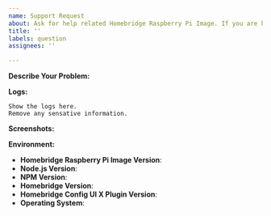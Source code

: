 ```yaml
---
name: Support Request
about: Ask for help related Homebridge Raspberry Pi Image. If you are having an issue with a certain plugin, please raise the issue on that plugin's project page instead. 
title: ''
labels: question
assignees: ''

---
```


<!-- You must use the issue template below when submitting a support request -->

<!-- If you are having an issue with a certain plugin, please raise the issue on that plugin's project page instead.   -->

**Describe Your Problem:**
<!-- A clear and concise description of what problem you are trying to solve. -->

**Logs:**

```
Show the logs here.
Remove any sensative information.
```

**Screenshots:**
<!-- If applicable, add screenshots to help explain your problem. -->

**Environment:**

* **Homebridge Raspberry Pi Image Version**:
* **Node.js Version**: <!-- node -v -->
* **NPM Version**: <!-- npm -v -->
* **Homebridge Version**: <!-- homebridge -V -->
* **Homebridge Config UI X Plugin Version**: <!-- hb-service -v -->
* **Operating System**: <!-- Raspbian / Ubuntu / Debian / Windows / macOS / Docker -->


<!-- Click the "Preview" tab before you submit to ensure the formatting is correct. -->
